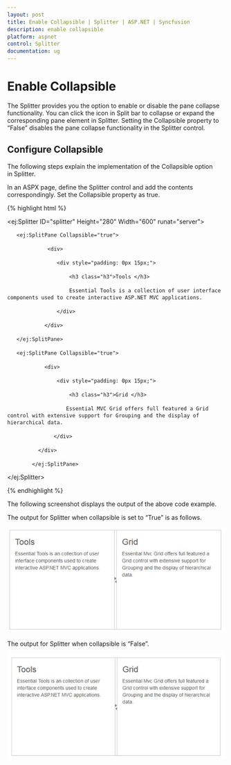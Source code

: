 ```yaml
---
layout: post
title: Enable Collapsible | Splitter | ASP.NET | Syncfusion
description: enable collapsible
platform: aspnet
control: Splitter
documentation: ug
---
```


# Enable Collapsible

The Splitter provides you the option to enable or disable the pane collapse functionality. You can click the icon in Split bar to collapse or expand the corresponding pane element in Splitter. Setting the Collapsible property to “False” disables the pane collapse functionality in the Splitter control.

## Configure Collapsible

The following steps explain the implementation of the Collapsible option in Splitter.

In an ASPX page, define the Splitter control and add the contents correspondingly. Set the Collapsible property as true.

{% highlight html %}

<ej:Splitter ID="splitter" Height="280" Width="600" runat="server">

       <ej:SplitPane Collapsible="true">

                 <div>

                    <div style="padding: 0px 15px;">

                        <h3 class="h3">Tools </h3>

                        Essential Tools is a collection of user interface components used to create interactive ASP.NET MVC applications.

                    </div>

                </div>

       </ej:SplitPane>

       <ej:SplitPane Collapsible="true">

                <div>

                    <div style="padding: 0px 15px;">

                        <h3 class="h3">Grid </h3>

                       Essential MVC Grid offers full featured a Grid control with extensive support for Grouping and the display of hierarchical data.

                   </div>

              </div>

            </ej:SplitPane>

</ej:Splitter>

{% endhighlight %}



The following screenshot displays the output of the above code example.



The output for Splitter when collapsible is set to “True” is as follows.



 ![](Enable-Collapsible_images/Enable-Collapsible_img1.png)



The output for Splitter when collapsible is “False”.

 ![](Enable-Collapsible_images/Enable-Collapsible_img2.png)



